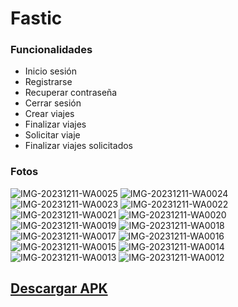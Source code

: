 
# Fastic

### Funcionalidades
* Inicio sesión
* Registrarse
* Recuperar contraseña
* Cerrar sesión
* Crear viajes
* Finalizar viajes
* Solicitar viaje
* Finalizar viajes solicitados

### Fotos
![IMG-20231211-WA0025](https://github.com/Veruwu/proyecto/assets/102052457/f6097c15-17b7-4b6d-bd42-43a632f5b985)
![IMG-20231211-WA0024](https://github.com/Veruwu/proyecto/assets/102052457/6cf8ef8d-71b6-432c-831e-0b408ea22b28)
![IMG-20231211-WA0023](https://github.com/Veruwu/proyecto/assets/102052457/e88124dc-b15c-4f47-8848-b4dcc64f02ab)
![IMG-20231211-WA0022](https://github.com/Veruwu/proyecto/assets/102052457/53078a17-6d2e-4d28-8dcb-5a987b615218)
![IMG-20231211-WA0021](https://github.com/Veruwu/proyecto/assets/102052457/fafae721-1102-4d79-a611-76b46a548a1e)
![IMG-20231211-WA0020](https://github.com/Veruwu/proyecto/assets/102052457/d6a17f0b-687d-4693-9a65-46b08f949bef)
![IMG-20231211-WA0019](https://github.com/Veruwu/proyecto/assets/102052457/0877c1bc-6706-4ca4-a2d3-8cd0de559a44)
![IMG-20231211-WA0018](https://github.com/Veruwu/proyecto/assets/102052457/1b9631f8-d1cc-49e1-bf69-2e87884db17e)
![IMG-20231211-WA0017](https://github.com/Veruwu/proyecto/assets/102052457/fdaa07a1-7efd-4261-998b-08522575f3dd)
![IMG-20231211-WA0016](https://github.com/Veruwu/proyecto/assets/102052457/c6628968-5796-493f-a8e0-de653c8561a7)
![IMG-20231211-WA0015](https://github.com/Veruwu/proyecto/assets/102052457/b60c5440-e941-412a-90ff-ac3c3ef0ea29)
![IMG-20231211-WA0014](https://github.com/Veruwu/proyecto/assets/102052457/0c4c13db-735c-4295-a6be-907b44dfeb6a)
![IMG-20231211-WA0013](https://github.com/Veruwu/proyecto/assets/102052457/ae6610cf-70ca-4e7e-bbe3-9c83938ecb07)
![IMG-20231211-WA0012](https://github.com/Veruwu/proyecto/assets/102052457/c61d70ec-1034-4b5d-a546-2aff8f44fc0e)

## [Descargar APK](https://github.com/Veruwu/proyecto/releases/tag/v1.0.1)
